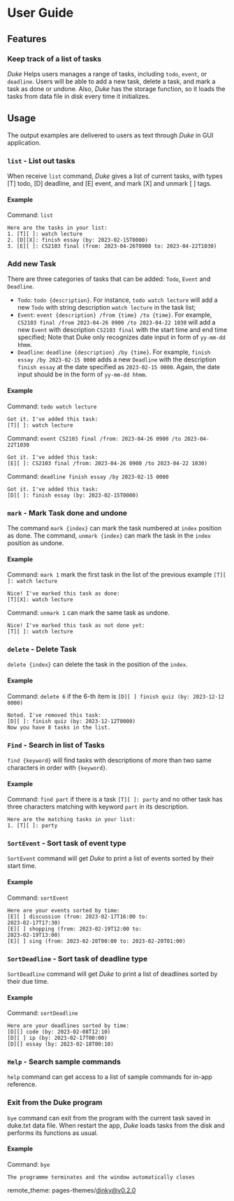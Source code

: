 # User Guide

## Features

### Keep track of a list of tasks

*Duke* Helps users manages a range of tasks, including `todo`, `event`, or `deadline`.
Users will be able to add a new task, delete a task, and mark a task as done or undone. Also, *Duke* has the storage function, so it loads the
tasks from data file in disk every time it initializes.

## Usage

The output examples are delivered to users as text through *Duke* in GUI application.

### `list` - List out tasks

When receive `list` command, *Duke* gives a list of current tasks, with types [T] todo, [D] deadline, and [E] event, and mark [X] and unmark [  ] tags.

#### Example

Command: `list`

```
Here are the tasks in your list:
1. [T][ ]: watch lecture
2. [D][X]: finish essay (by: 2023-02-15T0000)
3. [E][ ]: CS2103 final (from: 2023-04-26T0900 to: 2023-04-22T1030)
```

### Add new Task

There are three categories of tasks that can be added: `Todo`, `Event` and `Deadline`.

- `Todo`: `todo {description}`. For instance, `todo watch lecture` will add a new `Todo` with string description `watch lecture`
  in the task list;
- `Event`: `event {description} /from {time} /to {time}`. For example, `CS2103 final /from 2023-04-26 0900 /to 2023-04-22 1030` will add a new `Event` with
  description `CS2103 final` with the start time and end time specified; Note that Duke only recognizes date input in form of `yy-mm-dd hhmm`.
- `Deadline`: `deadline {description} /by {time}`. For example, `finish essay /by 2023-02-15 0000` adds a new
  `Deadline` with the description `finish essay` at the date specified as `2023-02-15 0000`. Again, the date input should be in the form of `yy-mm-dd hhmm`.

#### Example

Command: `todo watch lecture`

```
Got it. I've added this task:
[T][ ]: watch lecture
```

Command: `event CS2103 final /from: 2023-04-26 0900 /to 2023-04-22T1030`

```
Got it. I've added this task:
[E][ ]: CS2103 final /from: 2023-04-26 0900 /to 2023-04-22 1030)
```

Command: `deadline finish essay /by 2023-02-15 0000`

```
Got it. I've added this task:
[D][ ]: finish essay (by: 2023-02-15T0000)
```

### `mark` - Mark Task done and undone

The command `mark {index}` can mark the task numbered at `index` position as done.
The command, `unmark {index}` can mark the task in the `index` position as undone.

#### Example

Command: `mark 1` mark the first task in the list of the previous example `[T][ ]: watch lecture`

```
Nice! I've marked this task as done:
[T][X]: watch lecture
```

Command: `unmark 1` can mark the same task as undone.

```
Nice! I've marked this task as not done yet:
[T][ ]: watch lecture
```

### `delete` - Delete Task

`delete {index}` can delete the task in the position of the `index`.

#### Example

Command: `delete 6` if the 6-th item is `[D][ ] finish quiz (by: 2023-12-12 0000)`

```
Noted. I've removed this task:
[D][ ]: finish quiz (by: 2023-12-12T0000)
Now you have 8 tasks in the list.
```

### `Find` - Search in list of Tasks

`find {keyword}` will find tasks with descriptions of more than two same characters in order with `{keyword}`.

#### Example

Command: `find part` if there is a task `[T][ ]: party` and no other task has three characters matching with keyword `part` in its description.

```
Here are the matching tasks in your list:
1. [T][ ]: party
```

### `SortEvent` - Sort task of event type

`SortEvent` command will get *Duke* to print a list of events sorted by their start time.

#### Example

Command: `sortEvent` 

```
Here are your events sorted by time:
[E][ ] discussion (from: 2023-02-17T16:00 to:
2023-02-17T17:30)
[E][ ] shopping (from: 2023-02-19T12:00 to:
2023-02-19T13:00)
[E][ ] sing (from: 2023-02-20T00:00 to: 2023-02-20T01:00)
```

### `SortDeadline` - Sort task of deadline type

`SortDeadline` command will get *Duke* to print a list of deadlines sorted by their due time.

#### Example

Command: `sortDeadline`

```
Here are your deadlines sorted by time:
[D][] code (by: 2023-02-08T12:10)
[D][ ] ip (by: 2023-02-17T00:00)
[D][] essay (by: 2023-02-18T00:10)
```

### `Help` - Search sample commands

`help` command can get access to a list of sample commands for in-app reference.

### Exit from the Duke program

`bye` command can exit from the program with the current task saved in duke.txt data file.
When restart the app, *Duke* loads tasks from the disk and performs its functions as usual.

#### Example

Command: `bye`

```
The programme terminates and the window automatically closes
```
remote_theme: pages-themes/dinky@v0.2.0
